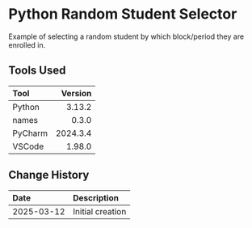 # Python Random Student Selector
Example of selecting a random student by which block/period they are enrolled in.

## Tools Used

| Tool    |  Version |
|:--------|---------:|
| Python  |   3.13.2 |
| names   |    0.3.0 |
| PyCharm | 2024.3.4 |
| VSCode  |   1.98.0 |

## Change History

| Date       | Description      |
|:-----------|:-----------------|
| 2025-03-12 | Initial creation |